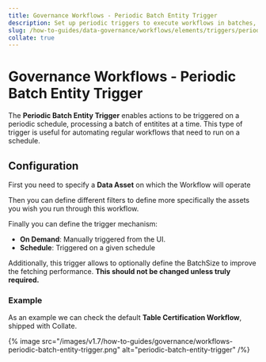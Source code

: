 ```yaml
---
title: Governance Workflows - Periodic Batch Entity Trigger
description: Set up periodic triggers to execute workflows in batches, ideal for regular governance tasks like validations and syncs.
slug: /how-to-guides/data-governance/workflows/elements/triggers/periodic-batch-entity-trigger
collate: true
---
```


# Governance Workflows - Periodic Batch Entity Trigger

The **Periodic Batch Entity Trigger** enables actions to be triggered on a periodic schedule, processing a batch of entitites at a time.
This type of trigger is useful for automating regular workflows that need to run on a schedule.

## Configuration

First you need to specify a **Data Asset** on which the Workflow will operate

Then you can define different filters to define more specifically the assets you wish you run through this workflow.

Finally you can define the trigger mechanism:

- **On Demand**: Manually triggered from the UI.
- **Schedule**: Triggered on a given schedule

Additionally, this trigger allows to optionally define the BatchSize to improve the fetching performance. **This should not be changed unless truly required.**

### Example

As an example we can check the default **Table Certification Workflow**, shipped with Collate.

{% image src="/images/v1.7/how-to-guides/governance/workflows-periodic-batch-entity-trigger.png" alt="periodic-batch-entity-trigger" /%}
